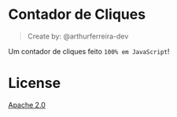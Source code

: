 # Contador de Cliques
> Create by: @arthurferreira-dev

Um contador de cliques feito ``100% em JavaScript``!

# License
[Apache 2.0](LICENSE)